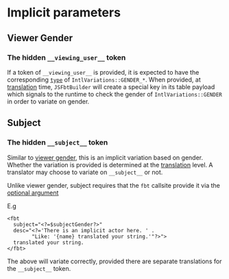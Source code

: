 # Implicit parameters

## Viewer Gender
### The hidden `__viewing_user__` token

If a token of `__viewing_user__` is provided, it is expected to have the
corresponding [`type`](translating.md) of `IntlVariations::GENDER_*`. When
provided, at [translation](translating.md) time, `JSFbtBuilder` will
create a special key in its table payload which signals to the runtime
to check the gender of `IntlVariations::GENDER` in order to variate on
gender.

## Subject
### The hidden `__subject__` token

Similar to [viewer gender](implicit_params.md#viewer-gender), this is an
implicit variation based on gender.  Whether the variation is provided
is determined at the [translation](translating.md) level.  A translator
may choose to variate on `__subject__` or not.

Unlike viewer gender, subject requires that the `fbt` callsite provide it via the [optional argument](api_intro#optional-attributes)

E.g

```
<fbt
  subject="<?=$subjectGender?>" 
  desc="<?='There is an implicit actor here. ' .
        "Like: '{name} translated your string.'"?>">
  translated your string.
</fbt>
```
The above will variate correctly, provided there are separate translations for the `__subject__` token.
